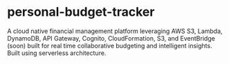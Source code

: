 # personal-budget-tracker
A cloud native financial management platform leveraging AWS S3, Lambda, DynamoDB, API Gateway, Cognito, CloudFormation, S3, and EventBridge (soon) built for real time collaborative budgeting and intelligent insights. Built using serverless architecture. 
